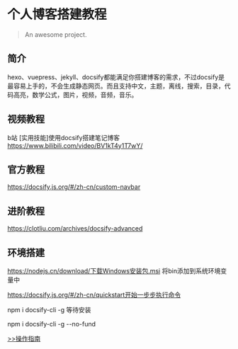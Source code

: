 # 个人博客搭建教程
> An awesome project.

## 简介
hexo、vuepress、jekyll、docsify都能满足你搭建博客的需求，不过docsify是最容易上手的，不会生成静态网页。而且支持中文，主题，离线，搜索，目录，代码高亮，数学公式，图片，视频，音频，音乐。

## 视频教程
b站 [实用技能]使用docsify搭建笔记博客 https://www.bilibili.com/video/BV1kT4y1T7wY/
## 官方教程
https://docsify.js.org/#/zh-cn/custom-navbar
## 进阶教程
https://clotliu.com/archives/docsify-advanced

## 环境搭建

https://nodejs.cn/download/下载Windows安装包.msi
将bin添加到系统环境变量中

https://docsify.js.org/#/zh-cn/quickstart开始一步步执行命令

npm i docsify-cli -g 等待安装

npm i docsify-cli -g --no-fund

[>>操作指南](guide)